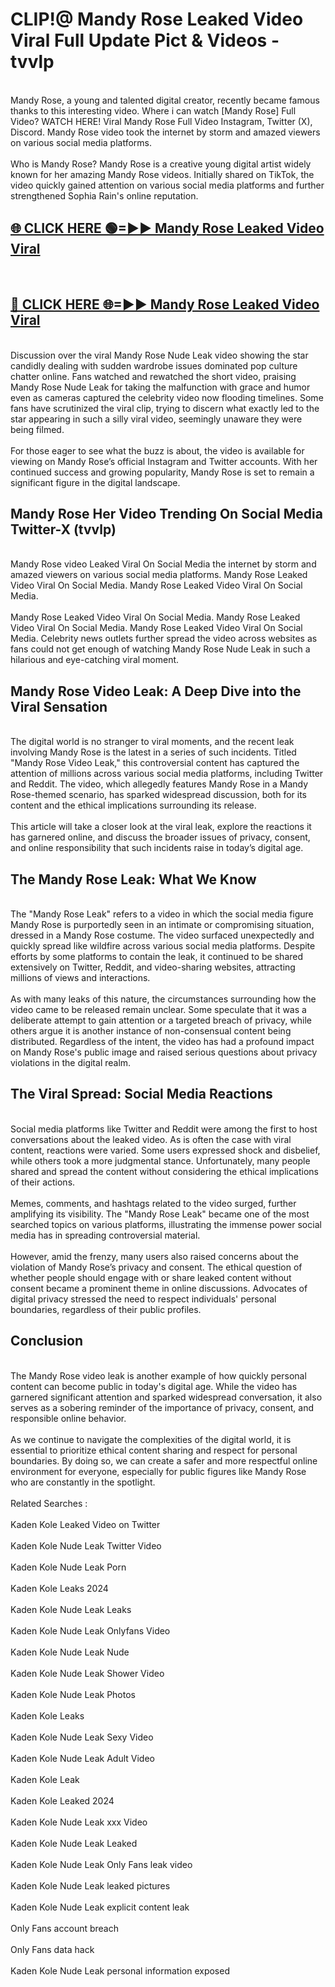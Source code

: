 # CLIP!@ Mandy Rose Leaked Video Viral Full Update Pict & Videos - tvvlp
<br>
Mandy Rose, a young and talented digital creator, recently became famous thanks to this interesting video. Where i can watch [Mandy Rose] Full Video? WATCH HERE! Viral Mandy Rose Full Video Instagram, Twitter (X), Discord. Mandy Rose video took the internet by storm and amazed viewers on various social media platforms.
<br><br>
Who is Mandy Rose? Mandy Rose is a creative young digital artist widely known for her amazing Mandy Rose videos. Initially shared on TikTok, the video quickly gained attention on various social media platforms and further strengthened Sophia Rain's online reputation.
<br>
<h2><a href="https://bestclip.site?title=Mandy_Rose">🌐 CLICK HERE 🟢=►► Mandy Rose Leaked Video Viral</a></h2>
<br>
<h2><a href="https://bestclip.site?title=Mandy_Rose">🔴 CLICK HERE 🌐=►► Mandy Rose Leaked Video Viral</a></h2>
<br>
Discussion over the viral Mandy Rose Nude Leak video showing the star candidly dealing with sudden wardrobe issues dominated pop culture chatter online. Fans watched and rewatched the short video, praising Mandy Rose Nude Leak for taking the malfunction with grace and humor even as cameras captured the celebrity video now flooding timelines. Some fans have scrutinized the viral clip, trying to discern what exactly led to the star appearing in such a silly viral video, seemingly unaware they were being filmed.
<br><br>
For those eager to see what the buzz is about, the video is available for viewing on Mandy Rose’s official Instagram and Twitter accounts. With her continued success and growing popularity, Mandy Rose is set to remain a significant figure in the digital landscape.
<br>
<h2>Mandy Rose Her Video Trending On Social Media Twitter-X (tvvlp)</h2>
<br>
Mandy Rose video Leaked Viral On Social Media the internet by storm and amazed viewers on various social media platforms. Mandy Rose Leaked Video Viral On Social Media. Mandy Rose Leaked Video Viral On Social Media.
<br><br>
Mandy Rose Leaked Video Viral On Social Media. Mandy Rose Leaked Video Viral On Social Media. Mandy Rose Leaked Video Viral On Social Media. Celebrity news outlets further spread the video across websites as fans could not get enough of watching Mandy Rose Nude Leak in such a hilarious and eye-catching viral moment.
<br>
<h2>Mandy Rose Video Leak: A Deep Dive into the Viral Sensation</h2>
<br>
The digital world is no stranger to viral moments, and the recent leak involving Mandy Rose is the latest in a series of such incidents. Titled "Mandy Rose Video Leak," this controversial content has captured the attention of millions across various social media platforms, including Twitter and Reddit. The video, which allegedly features Mandy Rose in a Mandy Rose-themed scenario, has sparked widespread discussion, both for its content and the ethical implications surrounding its release.
<br><br>
This article will take a closer look at the viral leak, explore the reactions it has garnered online, and discuss the broader issues of privacy, consent, and online responsibility that such incidents raise in today’s digital age.
<br>
<h2>The Mandy Rose Leak: What We Know</h2>
<br>
The "Mandy Rose Leak" refers to a video in which the social media figure Mandy Rose is purportedly seen in an intimate or compromising situation, dressed in a Mandy Rose costume. The video surfaced unexpectedly and quickly spread like wildfire across various social media platforms. Despite efforts by some platforms to contain the leak, it continued to be shared extensively on Twitter, Reddit, and video-sharing websites, attracting millions of views and interactions.
<br><br>
As with many leaks of this nature, the circumstances surrounding how the video came to be released remain unclear. Some speculate that it was a deliberate attempt to gain attention or a targeted breach of privacy, while others argue it is another instance of non-consensual content being distributed. Regardless of the intent, the video has had a profound impact on Mandy Rose's public image and raised serious questions about privacy violations in the digital realm.
<br>
<h2>The Viral Spread: Social Media Reactions</h2>
<br>
Social media platforms like Twitter and Reddit were among the first to host conversations about the leaked video. As is often the case with viral content, reactions were varied. Some users expressed shock and disbelief, while others took a more judgmental stance. Unfortunately, many people shared and spread the content without considering the ethical implications of their actions.
<br><br>
Memes, comments, and hashtags related to the video surged, further amplifying its visibility. The "Mandy Rose Leak" became one of the most searched topics on various platforms, illustrating the immense power social media has in spreading controversial material.
<br><br>
However, amid the frenzy, many users also raised concerns about the violation of Mandy Rose’s privacy and consent. The ethical question of whether people should engage with or share leaked content without consent became a prominent theme in online discussions. Advocates of digital privacy stressed the need to respect individuals' personal boundaries, regardless of their public profiles.
<br>
<h2>Conclusion</h2>
<br>
The Mandy Rose video leak is another example of how quickly personal content can become public in today's digital age. While the video has garnered significant attention and sparked widespread conversation, it also serves as a sobering reminder of the importance of privacy, consent, and responsible online behavior.
<br><br>
As we continue to navigate the complexities of the digital world, it is essential to prioritize ethical content sharing and respect for personal boundaries. By doing so, we can create a safer and more respectful online environment for everyone, especially for public figures like Mandy Rose who are constantly in the spotlight.
<br><br>
Related Searches :
<br><br>
Kaden Kole Leaked Video on Twitter
<br><br>
Kaden Kole Nude Leak Twitter Video
<br><br>
Kaden Kole Nude Leak Porn
<br><br>
Kaden Kole Leaks 2024
<br><br>
Kaden Kole Nude Leak Leaks
<br><br>
Kaden Kole Nude Leak Onlyfans Video
<br><br>
Kaden Kole Nude Leak Nude
<br><br>
Kaden Kole Nude Leak Shower Video
<br><br>
Kaden Kole Nude Leak Photos
<br><br>
Kaden Kole Leaks
<br><br>
Kaden Kole Nude Leak Sexy Video
<br><br>
Kaden Kole Nude Leak Adult Video
<br><br>
Kaden Kole Leak
<br><br>
Kaden Kole Leaked 2024
<br><br>
Kaden Kole Nude Leak xxx Video
<br><br>
Kaden Kole Nude Leak Leaked
<br><br>
Kaden Kole Nude Leak Only Fans leak video
<br><br>
Kaden Kole Nude Leak leaked pictures
<br><br>
Kaden Kole Nude Leak explicit content leak
<br><br>
Only Fans account breach
<br><br>
Only Fans data hack
<br><br>
Kaden Kole Nude Leak personal information exposed